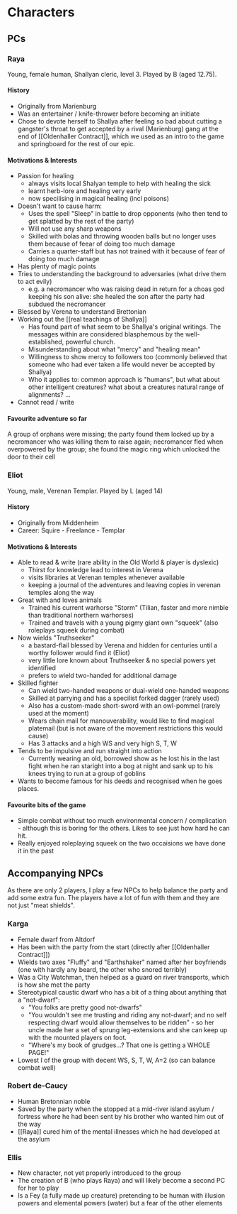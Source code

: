 # Characters

## PCs

### Raya

Young, female human, Shallyan cleric, level 3. Played by B (aged 12.75).

#### History

- Originally from Marienburg
- Was an entertainer / knife-thrower before becoming an initiate
- Chose to devote herself to Shallya after feeling so bad about cutting a gangster's throat to get accepted by a rival (Marienburg) gang at the end of [[Oldenhaller Contract]], which we used as an intro to the game and springboard for the rest of our epic.

#### Motivations & Interests

- Passion for healing
  - always visits local Shalyan temple to help with healing the sick
  - learnt herb-lore and healing very early
  - now specilising in magical healing (incl poisons)
- Doesn't want to cause harm:
  - Uses the spell "Sleep" in battle to drop opponents (who then tend to get splatted by the rest of the party)
  - Will not use any sharp weapons
  - Skilled with bolas and throwing wooden balls but no longer uses them because of feear of doing too much damage
  - Carries a quarter-staff but has not trained with it because of fear of doing too much damage
- Has plenty of magic points
- Tries to understanding the background to adversaries (what drive them to act evily)
  - e.g. a necromancer who was raising dead in return for a choas god keeping his son alive: she healed the son after the party had subdued the necromancer
- Blessed by Verena to understand Brettonian
- Working out the [[real teachings of Shallya]]
  - Has found part of what seem to be Shallya's original writings. The messages within are considered blasphemous by the well-established, powerful church.
  - Misunderstanding about what "mercy" and "healing mean"
  - Willingness to show mercy to followers too (commonly believed that someone who had ever taken a life would never be accepted by Shallya)
  - Who it applies to: common approach is "humans", but what about other intelligent creatures? what about a creatures natural range of alignments? ...
- Cannot read / write

#### Favourite adventure so far

A group of orphans were missing; the party found them locked up by a necromancer who was killing them to raise again; necromancer fled when overpowered by the group; she found the magic ring which unlocked the door to their cell

### Eliot

Young, male, Verenan Templar. Played by L (aged 14)

#### History

- Originally from Middenheim
- Career: Squire - Freelance - Templar

#### Motivations & Interests

- Able to read & write (rare ability in the Old World & player is dyslexic)
  - Thirst for knowledge lead to interest in Verena
  - visits libraries at Verenan temples whenever available
  - keeping a journal of the adventures and leaving copies in verenan temples along the way
- Great with and loves animals
  - Trained his current warhorse "Storm" (Tilian, faster and more nimble than traditional northern warhorses)
  - Trained and travels with a young pigmy giant own "squeek" (also roleplays squeek during combat)
- Now wields "Truthseeker"
  - a bastard-flail blessed by Verena and hidden for centuries until a worthy follower would find it (Eliot)
  - very little lore known about Truthseeker & no special powers yet identified
  - prefers to wield two-handed for additional damage
- Skilled fighter
  - Can wield two-handed weapons or dual-wield one-handed weapons
  - Skilled at parrying and has a specilist forked dagger (rarely used)
  - Also has a custom-made short-sword with an owl-pommel (rarely used at the moment)
  - Wears chain mail for manouverability, would like to find magical platemail (but is not aware of the movement restrictions this would cause)
  - Has 3 attacks and a high WS and very high S, T, W
- Tends to be impulsive and run straight into action
  - Currently wearing an old, borrowed show as he lost his in the last fight when he ran staright into a bog at night and sank up to his knees trying to run at a group of goblins
- Wants to become famous for his deeds and recognised when he goes places.

#### Favourite bits of the game

- Simple combat without too much environmental concern / complication - although this is boring for the others. Likes to see just how hard he can hit.
- Really enjoyed roleplaying squeek on the two occaisions we have done it in the past

## Accompanying NPCs

As there are only 2 players, I play a few NPCs to help balance the party and add some extra fun. The players have a lot of fun with them and they are not just "meat shields".

### Karga

- Female dwarf from Altdorf
- Has been with the party from the start (directly after [[Oldenhaller Contract]])
- Wields two axes "Fluffy" and "Earthshaker" named after her boyfriends (one with hardly any beard, the other who snored terribly)
- Was a City Watchman, then helped as a guard on river transports, which is how she met the party
- Stereotypical caustic dwarf who has a bit of a thing about anything that a "not-dwarf":
  - "You folks are pretty good not-dwarfs"
  - "You wouldn't see me trusting and riding any not-dwarf; and no self respecting dwarf would allow themselves to be ridden" - so her uncle made her a set of sprung leg-extensions and she can keep up with the mounted players on foot.
  - "Where's my book of grudges...? That one is getting a WHOLE PAGE!"
- Lowest I of the group with decent WS, S, T, W, A=2 (so can balance combat well)

### Robert de-Caucy

- Human Bretonnian noble
- Saved by the party when the stopped at a mid-river island asylum / fortress where he had been sent by his brother who wanted him out of the way
- [[Raya]] cured him of the mental illnesses which he had developed at the asylum

### Ellis

- New character, not yet properly introduced to the group
- The creation of B (who plays Raya) and will likely become a second PC for her to play
- Is a Fey (a fully made up creature) pretending to be human with illusion powers and elemental powers (water) but a fear of the other elements